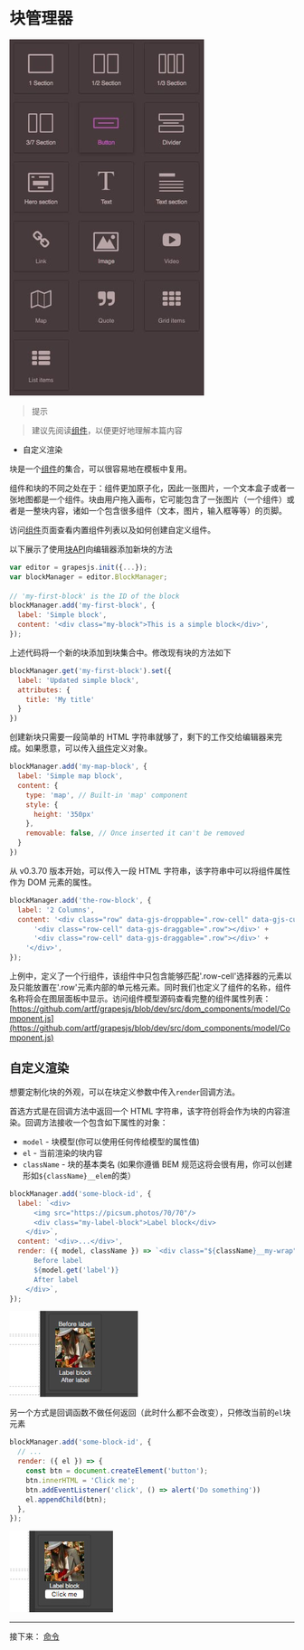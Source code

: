 # 块管理器

![块](../assets/sc-grapesjs-blocks-prp.jpg)

> 提示

> 建议先阅读[组件](./3.组件.md)，以便更好地理解本篇内容

* 自定义渲染

块是一个[组件](./3.组件.md)的集合，可以很容易地在模板中复用。

组件和块的不同之处在于：组件更加原子化，因此一张图片，一个文本盒子或者一张地图都是一个组件。块由用户拖入画布，它可能包含了一张图片（一个组件）或者是一整块内容，诸如一个包含很多组件（文本，图片，输入框等等）的页脚。

访问[组件](./3.组件.md)页面查看内置组件列表以及如何创建自定义组件。

以下展示了使用[块API](https://grapesjs.com/docs/api/block_manager.html)向编辑器添加新块的方法

```js
var editor = grapesjs.init({...});
var blockManager = editor.BlockManager;

// 'my-first-block' is the ID of the block
blockManager.add('my-first-block', {
  label: 'Simple block',
  content: '<div class="my-block">This is a simple block</div>',
});
```

上述代码将一个新的块添加到块集合中。修改现有块的方法如下

```js
blockManager.get('my-first-block').set({
  label: 'Updated simple block',
  attributes: {
    title: 'My title'
  }
})
```

创建新块只需要一段简单的 HTML 字符串就够了，剩下的工作交给编辑器来完成。如果愿意，可以传入[组件](https://grapesjs.com/docs/api/component.html)定义对象。

```js
blockManager.add('my-map-block', {
  label: 'Simple map block',
  content: {
    type: 'map', // Built-in 'map' component
    style: {
      height: '350px'
    },
    removable: false, // Once inserted it can't be removed
  }
})
```

从 v0.3.70 版本开始，可以传入一段 HTML 字符串，该字符串中可以将组件属性作为 DOM 元素的属性。

```js
blockManager.add('the-row-block', {
  label: '2 Columns',
  content: '<div class="row" data-gjs-droppable=".row-cell" data-gjs-custom-name="Row">' +
      '<div class="row-cell" data-gjs-draggable=".row"></div>' +
      '<div class="row-cell" data-gjs-draggable=".row"></div>' +
    '</div>',
});
```

上例中，定义了一个行组件，该组件中只包含能够匹配'.row-cell'选择器的元素以及只能放置在'.row'元素内部的单元格元素。同时我们也定义了组件的名称，组件名称将会在图层面板中显示。访问组件模型源码查看完整的组件属性列表：[https://github.com/artf/grapesjs/blob/dev/src/dom_components/model/Component.js](https://github.com/artf/grapesjs/blob/dev/src/dom_components/model/Component.js)

## 自定义渲染

想要定制化块的外观，可以在块定义参数中传入```render```回调方法。

首选方式是在回调方法中返回一个 HTML 字符串，该字符创将会作为块的内容渲染。回调方法接收一个包含如下属性的对象：

* ```model``` - 块模型(你可以使用任何传给模型的属性值)
* ```el``` - 当前渲染的块内容
* ```className``` - 块的基本类名 (如果你遵循 BEM 规范这将会很有用，你可以创建形如```${className}__elem```的类）

```js
blockManager.add('some-block-id', {
  label: `<div>
      <img src="https://picsum.photos/70/70"/>
      <div class="my-label-block">Label block</div>
    </div>`,
  content: '<div>...</div>',
  render: ({ model, className }) => `<div class="${className}__my-wrap">
      Before label
      ${model.get('label')}
      After label
    </div>`,
});
```

![自定义块渲染](../assets/block-custom-render.jpg)

另一个方式是回调函数不做任何返回（此时什么都不会改变），只修改当前的```el```块元素

```js
blockManager.add('some-block-id', {
  // ...
  render: ({ el }) => {
    const btn = document.createElement('button');
    btn.innerHTML = 'Click me';
    btn.addEventListener('click', () => alert('Do something'))
    el.appendChild(btn);
  },
});
```

![自定义块渲染](../assets/block-custom-render2.jpg)

----

接下来： [命令](./7.命令.md)
